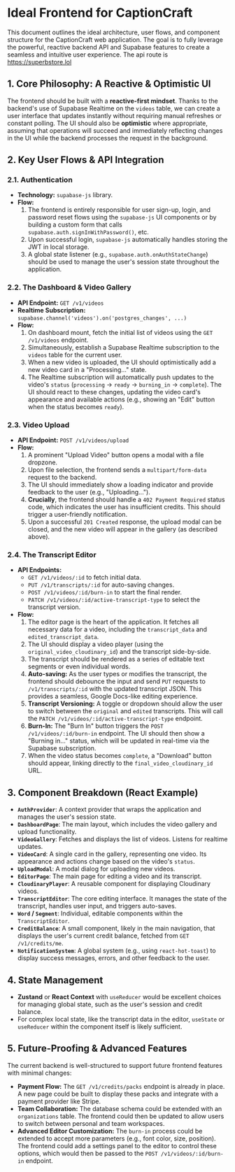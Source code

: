
# Ideal Frontend for CaptionCraft

This document outlines the ideal architecture, user flows, and component structure for the CaptionCraft web application. The goal is to fully leverage the powerful, reactive backend API and Supabase features to create a seamless and intuitive user experience.
The api route is https://superbstore.lol
## 1. Core Philosophy: A Reactive & Optimistic UI

The frontend should be built with a **reactive-first mindset**. Thanks to the backend's use of Supabase Realtime on the `videos` table, we can create a user interface that updates instantly without requiring manual refreshes or constant polling. The UI should also be **optimistic** where appropriate, assuming that operations will succeed and immediately reflecting changes in the UI while the backend processes the request in the background.

## 2. Key User Flows & API Integration

### 2.1. Authentication

- **Technology:** `supabase-js` library.
- **Flow:**
    1.  The frontend is entirely responsible for user sign-up, login, and password reset flows using the `supabase-js` UI components or by building a custom form that calls `supabase.auth.signInWithPassword()`, etc.
    2.  Upon successful login, `supabase-js` automatically handles storing the JWT in local storage.
    3.  A global state listener (e.g., `supabase.auth.onAuthStateChange`) should be used to manage the user's session state throughout the application.

### 2.2. The Dashboard & Video Gallery

- **API Endpoint:** `GET /v1/videos`
- **Realtime Subscription:** `supabase.channel('videos').on('postgres_changes', ...)`
- **Flow:**
    1.  On dashboard mount, fetch the initial list of videos using the `GET /v1/videos` endpoint.
    2.  Simultaneously, establish a Supabase Realtime subscription to the `videos` table for the current user.
    3.  When a new video is uploaded, the UI should optimistically add a new video card in a "Processing..." state.
    4.  The Realtime subscription will automatically push updates to the video's `status` (`processing` -> `ready` -> `burning_in` -> `complete`). The UI should react to these changes, updating the video card's appearance and available actions (e.g., showing an "Edit" button when the status becomes `ready`).

### 2.3. Video Upload

- **API Endpoint:** `POST /v1/videos/upload`
- **Flow:**
    1.  A prominent "Upload Video" button opens a modal with a file dropzone.
    2.  Upon file selection, the frontend sends a `multipart/form-data` request to the backend.
    3.  The UI should immediately show a loading indicator and provide feedback to the user (e.g., "Uploading...").
    4.  **Crucially**, the frontend should handle a `402 Payment Required` status code, which indicates the user has insufficient credits. This should trigger a user-friendly notification.
    5.  Upon a successful `201 Created` response, the upload modal can be closed, and the new video will appear in the gallery (as described above).

### 2.4. The Transcript Editor

- **API Endpoints:**
    - `GET /v1/videos/:id` to fetch initial data.
    - `PUT /v1/transcripts/:id` for auto-saving changes.
    - `POST /v1/videos/:id/burn-in` to start the final render.
    - `PATCH /v1/videos/:id/active-transcript-type` to select the transcript version.
- **Flow:**
    1.  The editor page is the heart of the application. It fetches all necessary data for a video, including the `transcript_data` and `edited_transcript_data`.
    2.  The UI should display a video player (using the `original_video_cloudinary_id`) and the transcript side-by-side.
    3.  The transcript should be rendered as a series of editable text segments or even individual words.
    4.  **Auto-saving:** As the user types or modifies the transcript, the frontend should debounce the input and send `PUT` requests to `/v1/transcripts/:id` with the updated transcript JSON. This provides a seamless, Google Docs-like editing experience.
    5.  **Transcript Versioning:** A toggle or dropdown should allow the user to switch between the `original` and `edited` transcripts. This will call the `PATCH /v1/videos/:id/active-transcript-type` endpoint.
    6.  **Burn-In:** The "Burn In" button triggers the `POST /v1/videos/:id/burn-in` endpoint. The UI should then show a "Burning in..." status, which will be updated in real-time via the Supabase subscription.
    7.  When the video status becomes `complete`, a "Download" button should appear, linking directly to the `final_video_cloudinary_id` URL.

## 3. Component Breakdown (React Example)

- **`AuthProvider`**: A context provider that wraps the application and manages the user's session state.
- **`DashboardPage`**: The main layout, which includes the video gallery and upload functionality.
- **`VideoGallery`**: Fetches and displays the list of videos. Listens for realtime updates.
- **`VideoCard`**: A single card in the gallery, representing one video. Its appearance and actions change based on the video's `status`.
- **`UploadModal`**: A modal dialog for uploading new videos.
- **`EditorPage`**: The main page for editing a video and its transcript.
- **`CloudinaryPlayer`**: A reusable component for displaying Cloudinary videos.
- **`TranscriptEditor`**: The core editing interface. It manages the state of the transcript, handles user input, and triggers auto-saves.
- **`Word` / `Segment`**: Individual, editable components within the `TranscriptEditor`.
- **`CreditBalance`**: A small component, likely in the main navigation, that displays the user's current credit balance, fetched from `GET /v1/credits/me`.
- **`NotificationSystem`**: A global system (e.g., using `react-hot-toast`) to display success messages, errors, and other feedback to the user.

## 4. State Management

- **Zustand** or **React Context** with `useReducer` would be excellent choices for managing global state, such as the user's session and credit balance.
- For complex local state, like the transcript data in the editor, `useState` or `useReducer` within the component itself is likely sufficient.

## 5. Future-Proofing & Advanced Features

The current backend is well-structured to support future frontend features with minimal changes:

- **Payment Flow:** The `GET /v1/credits/packs` endpoint is already in place. A new page could be built to display these packs and integrate with a payment provider like Stripe.
- **Team Collaboration:** The database schema could be extended with an `organizations` table. The frontend could then be updated to allow users to switch between personal and team workspaces.
- **Advanced Editor Customization:** The `burn-in` process could be extended to accept more parameters (e.g., font color, size, position). The frontend could add a settings panel to the editor to control these options, which would then be passed to the `POST /v1/videos/:id/burn-in` endpoint.
